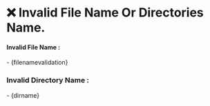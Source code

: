  <h1><b>❌ Invalid File Name Or Directories Name.</b></h1>


<h4><b>Invalid File Name : </b></h4>
- {filenamevalidation}

<h3><b>Invalid Directory Name :</b></h3>
- {dirname}

